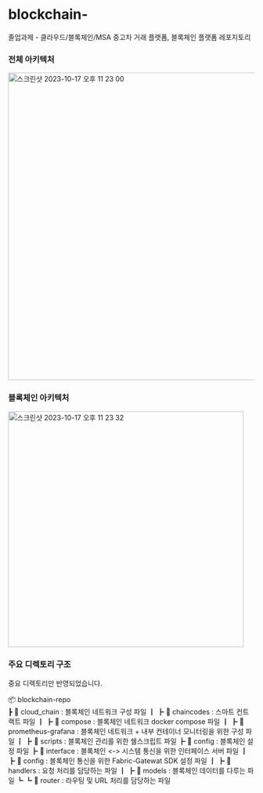 # blockchain-
졸업과제 - 클라우드/블록체인/MSA 중고차 거래 플랫폼, 블록체인 플랫폼 레포지토리

### 전체 아키텍처

<img width="627" alt="스크린샷 2023-10-17 오후 11 23 00" src="https://github.com/Cloud-Chain/blockchain-repo/assets/78259314/ec7ad1fb-ded7-40fa-a40e-75e64efc25b6">

### 블록체인 아키텍처

<img width="481" alt="스크린샷 2023-10-17 오후 11 23 32" src="https://github.com/Cloud-Chain/blockchain-repo/assets/78259314/1dcc583c-cf85-4775-bc92-ef4752150cbd">

### 주요 디렉토리 구조

중요 디렉토리만 반영되었습니다.

📦 blockchain-repo    
 ┣ 📂 cloud_chain : 블록체인 네트워크 구성 파일
 ┃ ┣ 📂 chaincodes : 스마트 컨트랙트 파일
 ┃ ┣ 📂 compose : 블록체인 네트워크 docker compose 파일
 ┃ ┣ 📂 prometheus-grafana : 블록체인 네트워크 + 내부 컨테이너 모니터링을 위한 구성 파일
 ┃ ┣ 📂 scripts : 블록체인 관리를 위한 쉘스크립트 파일
 ┣ 📂 config : 블록체인 설정 파일
 ┣ 📂 interface : 블록체인 <-> 시스템 통신을 위한 인터페이스 서버 파일
 ┃ ┣ 📂 config : 블록체인 통신을 위한 Fabric-Gatewat SDK 설정 파일
 ┃ ┣ 📂 handlers : 요청 처리를 담당하는 파일
 ┃ ┣ 📂 models :  블록체인 데이터를 다루는 파일
 ┗ ┗ 📂 router : 라우팅 및 URL 처리를 담당하는 파일
